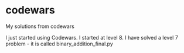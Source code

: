 # codewars
My solutions from codewars

I just started using Codewars.  I started at level 8.
I have solved a level 7 problem - it is called binary_addition_final.py
